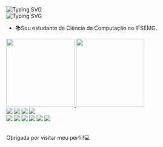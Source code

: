 <body>
  <div align="left">
    <img src="https://readme-typing-svg.herokuapp.com?font=Ubuntu&weight=100&duration=2000&pause=00&color=6B9EF2&multiline=true&repeat=false&random=false&width=300&height=60&lines=%F0%9F%91%A9%F0%9F%8F%BE%E2%80%8D%F0%9F%92%BBOl%C3%A1+meu+nome+%C3%A9+Stephanye.;%F0%9F%91%8B%F0%9F%8F%BESeja+bem-vindo!" alt="Typing SVG" />
    <br>
    <picture>
      <source  
        srcset="https://github-readme-stats.vercel.app/api?username=Stephanyecristine&show_icons=true&theme=dark&icon_color=6B9EF2&locale=pt-pt&show=prs_merged"
        media="(prefers-color-scheme: dark)"
      />
    </picture>  
    <img  src="https://readme-typing-svg.demolab.com?font=roboto&weight=1&size=35&duration=1&pause=1000000000&color=6B9EF2&multiline=true&repeat=false&random=false&width=200&height=40&lines=Sobre+mim" alt="Typing SVG" />
    <ul>
      <li>📚Sou estudante de Ciência da Computação no IFSEMG.</li>
    </ul>
    <a href="github.com\StephanyeCunto">
        <img  height="180em" src="https://github-readme-stats.vercel.app/api?username=stephanyeCunto&show_icons=true&theme=tokyonight&include_all_commits=true&count_private=true"/>
       <img  height="180em" src="https://github-readme-stats.vercel.app/api/top-langs/?username=StephanyeCunto&layout=compact&langs_count=7&theme=tokyonight"/>
    </a>
  </div>
</body>
<footer>
  <div>
    <img src="https://img.shields.io/badge/-HTML5-E34F26?style=flat-square&logo=HTML5&logoColor=white"/>
    <img src="https://img.shields.io/badge/-CSS3-1572B6?style=flat-square&logo=CSS3&logoColor=white"/>
    <img src="https://img.shields.io/badge/-Bootstrap-563D7C?style=flat-square&logo=bootstrap&logoColor=white"/>
    <img src="https://img.shields.io/badge/-PostgreSQL-336791?style=flat-square&logo=postgresql&logoColor=white"/><br>
    <img src="https://img.shields.io/badge/-Git-F44D27?style=flat-square&logo=Git&logoColor=white"/>
    <img src="https://img.shields.io/badge/-Java-E34A86?style=flat-square&logo=Java&logoColor=white"/>
    <img src="https://img.shields.io/badge/-C++-00599C?style=flat-square&logo=C++&logoColor=white"/>
    <img src="https://img.shields.io/badge/php-%23777BB4.svg?style=flar-square&logo=php&logoColor=white"/>
    <img src="https://img.shields.io/badge/-R-276DC3?style=flat-square&logo=R&logoColor=white"/>
    <img src="https://img.shields.io/badge/-Delphi-F32232?style=flat-square&logo=Delphi&logoColor=white"/>
  </div><br>
  <div>
      <p align="left">Obrigada por visitar meu perfil!💻</p>
  </div>
  </footer>
